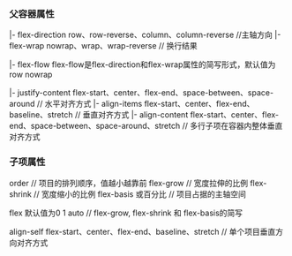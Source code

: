 ### 父容器属性
|- flex-direction  row、row-reverse、column、column-reverse  //主轴方向
|- flex-wrap  nowrap、wrap、wrap-reverse  // 换行结果

|- flex-flow  flex-flow是flex-direction和flex-wrap属性的简写形式，默认值为row nowrap

|- justify-content  flex-start、center、flex-end、space-between、space-around  // 水平对齐方式
|- align-items  flex-start、center、flex-end、baseline、stretch  // 垂直对齐方式
|- align-content  flex-start、center、flex-end、space-between、space-around、stretch  // 多行子项在容器内整体垂直对齐方式


### 子项属性
order  <number>  // 项目的排列顺序，值越小越靠前
flex-grow  <number>  // 宽度拉伸的比例
flex-shrink  <number>  // 宽度缩小的比例
flex-basis  <number>或百分比   // 项目占据的主轴空间

flex  默认值为0 1 auto  // flex-grow, flex-shrink 和 flex-basis的简写

align-self  flex-start、center、flex-end、baseline、stretch	   // 单个项目垂直方向对齐方式





